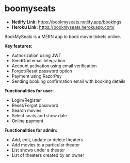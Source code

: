 # boomyseats

- **Netlify Link:** https://bookmyseats.netlify.app/bookings
- **Heroku Link:** https://bookmyseats.herokuapp.com/

BookMySeats is a MERN app to book movie tickets online.

**Key features:**
- Authorization using JWT
- SendGrid email Integration
- Account activation using email verification
- Forgot/Reset password option
- Payment using RazorPay
- Sending booking confirmation email with booking details

**Functionalities for user:**
- Login/Register
- Reset/Forgot password
- Search movies
- Select seats and show date
- Online payment

**Functionalities for admin:**
- Add, edit, update or delete theaters
- Add movies to a particular theater
- List shows under a theater
- List of theaters created by an owner
